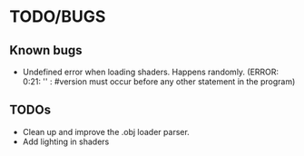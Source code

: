 # TODO/BUGS

## Known bugs

- Undefined error when loading shaders. Happens randomly. (ERROR: 0:21: '' :  #version must occur before any other statement in the program)

## TODOs

- Clean up and improve the .obj loader parser.
- Add lighting in shaders